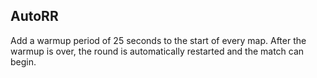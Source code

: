 ## AutoRR

Add a warmup period of 25 seconds to the start of every map. After the warmup is over, the round is automatically restarted and the match can begin.